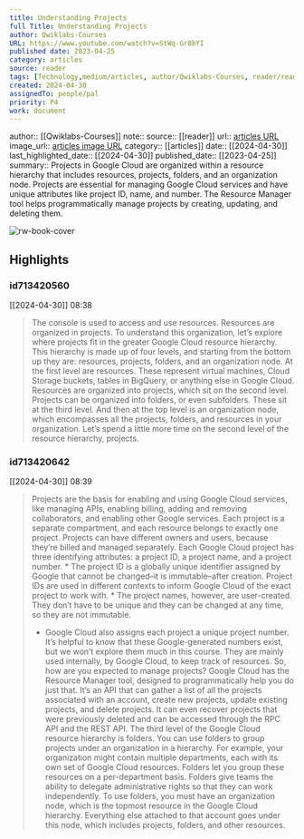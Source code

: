 ```yaml
---
title: Understanding Projects
full Title: Understanding Projects
author: Qwiklabs-Courses
URL: https://www.youtube.com/watch?v=StWq-Gr8bYI
published date: 2023-04-25
category: articles
source: reader
tags: [Technology,medium/articles, author/Qwiklabs-Courses, reader/reader, date/2024-04-30, area/reader]
created: 2024-04-30
assignedTo: people/pal
priority: P4
work: document
---
```

author:: [[Qwiklabs-Courses]]
note:: 
source:: [[reader]]
url:: [articles URL](https://www.youtube.com/watch?v=StWq-Gr8bYI)
image_url:: [articles image URL](https://i.ytimg.com/vi/StWq-Gr8bYI/maxresdefault.jpg?sqp=-oaymwEmCIAKENAF8quKqQMa8AEB-AH-CYAC0AWKAgwIABABGDcgUyh_MA8=&rs=AOn4CLABNj1bP4tNPbXGTgsq3S9cJxhAHA)
category:: [[articles]]
date:: [[2024-04-30]]
last_highlighted_date:: [[2024-04-30]]
published_date:: [[2023-04-25]]
summary:: Projects in Google Cloud are organized within a resource hierarchy that includes resources, projects, folders, and an organization node. Projects are essential for managing Google Cloud services and have unique attributes like project ID, name, and number. The Resource Manager tool helps programmatically manage projects by creating, updating, and deleting them.


![rw-book-cover](https://i.ytimg.com/vi/StWq-Gr8bYI/maxresdefault.jpg?sqp=-oaymwEmCIAKENAF8quKqQMa8AEB-AH-CYAC0AWKAgwIABABGDcgUyh_MA8=&rs=AOn4CLABNj1bP4tNPbXGTgsq3S9cJxhAHA)

## Highlights
### id713420560
[[2024-04-30]] 08:38
> The console is used to access and use resources. Resources are organized in projects. To understand this organization, let’s explore where projects fit in the greater Google Cloud resource hierarchy. This hierarchy is made up of four levels, and starting from the bottom up they are: resources, projects, folders, and an organization node. At the first level are resources. These represent virtual machines, Cloud Storage buckets, tables in BigQuery, or anything else
> in Google Cloud. Resources are organized into projects, which sit on the second level. Projects can be organized into folders, or even subfolders. These sit at the third level. And then at the top level is an organization node, which encompasses all the projects, folders, and resources in your organization. Let’s spend a little more time on the second level of the resource hierarchy, projects.


### id713420642
[[2024-04-30]] 08:39
> Projects are the basis for enabling and using Google Cloud services, like managing APIs, enabling billing, adding and removing collaborators, and enabling other Google services. Each project is a separate compartment, and each resource belongs to exactly one project. Projects can have different owners and users, because they’re billed and managed separately. Each Google Cloud project has three identifying attributes: a project ID, a project name,
> and a project number. * The project ID is a globally unique identifier assigned by Google that cannot be changed–it is immutable–after creation. Project IDs are used in different contexts to inform Google Cloud of the exact project to work with. * The project names, however, are user-created. They don’t have to be unique and they can be changed at any time, so they are not immutable.
> * Google Cloud also assigns each project a unique project number. It’s helpful to know that these Google-generated numbers exist, but we won’t explore them much in this course. They are mainly used internally, by Google Cloud, to keep track of resources. So, how are you expected to manage projects? Google Cloud has the Resource Manager tool, designed to programmatically help you do just that. It’s an API that can gather a list of all the projects associated with an account, create
> new projects, update existing projects, and delete projects. It can even recover projects that were previously deleted and can be accessed through the RPC API and the REST API. The third level of the Google Cloud resource hierarchy is folders. You can use folders to group projects under an organization in a hierarchy. For example, your organization might contain multiple departments, each with its own set of Google Cloud resources.
> Folders let you group these resources on a per-department basis. Folders give teams the ability to delegate administrative rights so that they can work independently. To use folders, you must have an organization node, which is the topmost resource in the Google Cloud hierarchy. Everything else attached to that account goes under this node, which includes projects, folders, and other resources.


